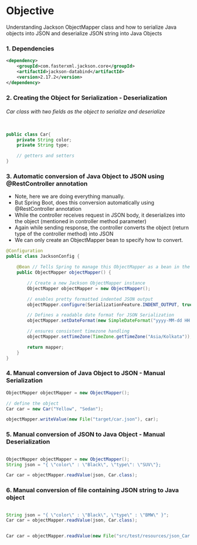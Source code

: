 # Objective

Understanding Jackson ObjectMapper class and how to serialize Java objects into JSON and deserialize JSON string into Java Objects

### 1. Dependencies


```xml
<dependency>
    <groupId>com.fasterxml.jackson.core</groupId>
    <artifactId>jackson-databind</artifactId>
    <version>2.17.2</version>
</dependency>
```

### 2. Creating the Object for Serialization - Deserialization

###### Car class with two fields as the object to serialize and deserialize

```java

public class Car{
    private String color;
    private String type;

    // getters and setters
}

```

### 3. Automatic conversion of Java Object to JSON using @RestController annotation

- Note, here we are doing everything manually.
- But Spring Boot, does this conversion automatically using @RestController annotation
- While the controller receives request in JSON body, it deserializes into the object (mentioned in controller method parameter)
- Again while sending response, the controller converts the object (return type of the controller method) into JSON
- We can only create an ObjectMapper bean to specify how to convert.


```java
@Configuration 
public class JacksonConfig {

    @Bean // Tells Spring to manage this ObjectMapper as a bean in the ApplicationContext
    public ObjectMapper objectMapper() {

        // Create a new Jackson ObjectMapper instance
        ObjectMapper objectMapper = new ObjectMapper();

        // enables pretty formatted indented JSON output
        objectMapper.configure(SerializationFeature.INDENT_OUTPUT, true);

        // Defines a readable date format for JSON Serialization
        objectMapper.setDateFormat(new SimpleDateFormat("yyyy-MM-dd HH:mm:ss"));

        // ensures consistent timezone handling
        objectMapper.setTimeZone(TimeZone.getTimeZone("Asia/Kolkata"));

        return mapper;
    }
}
```

### 4. Manual conversion of Java Object to JSON - Manual Serialization


```java
ObjectMapper objectMapper = new ObjectMapper();

// define the object
Car car = new Car("Yellow", "Sedan");

objectMapper.writeValue(new File("target/car.json"), car);
```

### 5. Manual conversion of JSON to Java Object - Manual Deserialization

```java

ObjectMapper objectMapper = new ObjectMapper();
String json = "{ \"color\" : \"Black\", \"type\": \"SUV\"};

Car car = objectMapper.readValue(json, Car.class);

```

### 6. Manual conversion of file containing JSON string to Java object

```java

String json = "{ \"color\" : \"Black\", \"type\" : \"BMW\" }";
Car car = objectMapper.readValue(json, Car.class);	


Car car = objectMapper.readValue(new File("src/test/resources/json_Car.json"), Car.class);

```